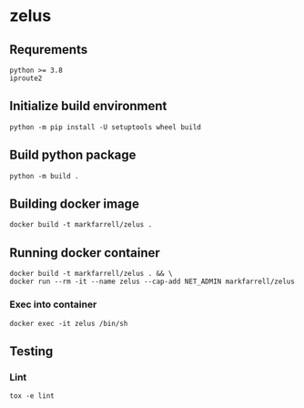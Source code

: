 # zelus

## Requrements

```
python >= 3.8
iproute2
```

## Initialize build environment

```
python -m pip install -U setuptools wheel build
```

## Build python package

```
python -m build .
```

## Building docker image

```
docker build -t markfarrell/zelus .
```

## Running docker container

```
docker build -t markfarrell/zelus . && \
docker run --rm -it --name zelus --cap-add NET_ADMIN markfarrell/zelus
```

### Exec into container

```
docker exec -it zelus /bin/sh
```

## Testing

### Lint

```
tox -e lint
```

